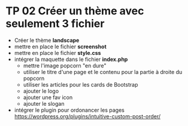 # TP 02 Créer un thème avec seulement 3 fichier
- Créer le thème **landscape**
- mettre en place le fichier **screenshot**
- mettre en place le fichier **style.css**
- intégrer la maquette dans le fichier **index.php**
  - mettre l'image popcorn "en dure"
  - utiliser le titre d'une page et le contenu pour la partie à droite du popcorn
  - utiliser les articles pour les cards de Bootstrap
  - ajouter le logo
  - ajouter une fav icon
  - ajouter le slogan
- intégrer le plugin pour ordonancer les pages
 https://wordpress.org/plugins/intuitive-custom-post-order/